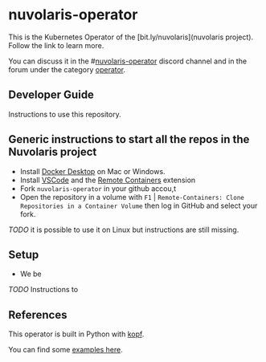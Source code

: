 <!--
  ~ Licensed to the Apache Software Foundation (ASF) under one
  ~ or more contributor license agreements.  See the NOTICE file
  ~ distributed with this work for additional information
  ~ regarding copyright ownership.  The ASF licenses this file
  ~ to you under the Apache License, Version 2.0 (the
  ~ "License"); you may not use this file except in compliance
  ~ with the License.  You may obtain a copy of the License at
  ~
  ~   http://www.apache.org/licenses/LICENSE-2.0
  ~
  ~ Unless required by applicable law or agreed to in writing,
  ~ software distributed under the License is distributed on an
  ~ "AS IS" BASIS, WITHOUT WARRANTIES OR CONDITIONS OF ANY
  ~ KIND, either express or implied.  See the License for the
  ~ specific language governing permissions and limitations
  ~ under the License.
  ~
-->
# nuvolaris-operator

This is the Kubernetes Operator of the [bit.ly/nuvolaris](nuvolaris project). Follow the link to learn more.

You can discuss it in the #[nuvolaris-operator](https://discord.gg/RzJ4FHR2aR) discord channel and in the forum under the category [operator](https://github.com/nuvolaris/nuvolaris/discussions/categories/operator).

## Developer Guide

Instructions to use this repository.

## Generic instructions to start all the repos in the Nuvolaris project

- Install [Docker Desktop](https://www.docker.com/products/docker-desktop) on Mac or Windows. 
- Install [VSCode](https://code.visualstudio.com/) and the [Remote Containers](https://marketplace.visualstudio.com/items?itemName=ms-vscode-remote.remote-containers) extension
- Fork `nuvolaris-operator` in your github accou,t
- Open the repository in a volume with `F1` | `Remote-Containers: Clone Repositories in a Container Volume` then log in GitHub and select your fork.

*TODO* it is possible to use it on Linux but instructions are still missing.

## Setup

- We be




*TODO* Instructions to 

## References

This operator is built in Python with [kopf](https://kopf.readthedocs.io/en/stable/).

You can find some [examples here](https://github.com/nolar/kopf/tree/main/examples).

